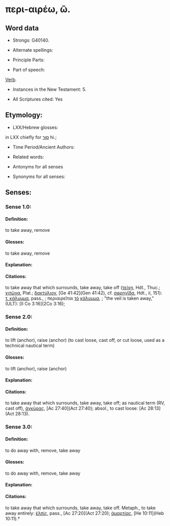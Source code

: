# περι-αιρέω, ῶ.

<!-- Status: S2=NeedsReview -->
<!-- Lexica used for edits: BDAG, FFM, LN, A-S -->

## Word data

* Strongs: G40140.

* Alternate spellings:



* Principle Parts: 


* Part of speech: 

[Verb](http://ugg.readthedocs.io/en/latest/verb.html).

* Instances in the New Testament: 5.

* All Scriptures cited: Yes

## Etymology: 


* LXX/Hebrew glosses: 

in LXX chiefly for [סוּר](//en-uhl/H5493) hi.;

* Time Period/Ancient Authors: 


* Related words: 

* Antonyms for all senses

* Synonyms for all senses: 


## Senses: 


### Sense  1.0: 

#### Definition: 

to take away, remove

#### Glosses: 

to take away, remove 

#### Explanation: 


#### Citations: 

to take away that which surrounds, take away, take off ([τείχη](), Hdt., Thuc.; [χιτῶνα](), Plat.; [δακτύλιον](), [Ge 41:42](Gen 41:42), cf. [σφρηγῖδα](), Hdt., ii, 151): [τ. κάλυμμα](), pass., ; περιαιρεῖται [τὸ](../G35880/01.md) [κάλυμμα](../G25710/01.md), 
; "the veil is taken away," (ULT):
[II Co 3:16](2Co 3:16); 

### Sense  2.0: 

#### Definition: 

to lift (anchor), raise (anchor) (to cast loose, cast off, or cut loose, used as a technical nautical term)

#### Glosses: 

to lift (anchor), raise (anchor)

#### Explanation: 


#### Citations: 

to take away that which surrounds, take away, take off; as nautical term (RV, cast off), [ἀγκύρας](), [Ac 27:40](Act 27:40); absol., to cast loose: [Ac 28:13](Act 28:13). 

### Sense  3.0: 

#### Definition:

to do away with, remove, take away 

#### Glosses: 

to do away with, remove, take away

#### Explanation: 


#### Citations: 

to take away that which surrounds, take away, take off. Metaph., to take away entirely: [ἐλπίς](), pass., [Ac 27:20](Act 27:20); [ἁμαρτίας](), [He 10:11](Heb 10:11).†